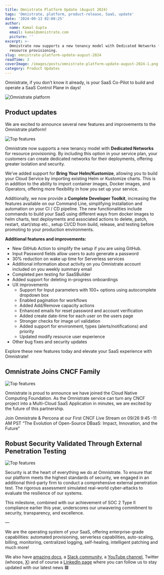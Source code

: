 ```yaml
---
title: Omnistrate Platform Update (August 2024)
tags: 'Omnistrate, platform, product-release, SaaS, update'
date: '2024-09-13 02:00:25'
author:
  name: Kamal Gupta
  email: kamal@omnistrate.com
  picture: ''
excerpt: >-
  Omnistrate now supports a new tenancy model with Dedicated Networks for
  resource provisioning.
slug: omnistrate-platform-update-august-2024
readTime: 3
coverImage: /images/posts/omnistrate-platform-update-august-2024-1.png
category: Product Updates
---
```


Omnistrate, if you don’t know it already, is your SaaS Co-Pilot to build and operate a SaaS Control Plane in days!

![Omnistrate platform][1]


## Product updates

We are excited to announce several new features and improvements to the Omnistrate platform! 

![Top features][2]

Omnistrate now supports a new tenancy model with **Dedicated Networks** for resource provisioning. By including this option in your service plan, your customers can create dedicated networks for their deployments, offering greater isolation and security.

We’ve added support for **Bring Your Helm/Kustomize**, allowing you to build your Cloud Service by importing existing Helm or Kustomize charts. This is in addition to the ability to import container images, Docker images, and Operators, offering more flexibility in how you set up your service.

Additionally, we now provide a **Complete Developer Toolkit**, increasing the features available on our Command Line, simplifying installation and automation on your CI / CD pipeline. The new functionalities include commands to build your SaaS using different ways from docker images to helm charts, test deployments and associated actions to delete, patch, restart, start/stop etc., setup CI/CD from build, release, and testing before promoting to your production environments. 

**Additional features and improvements:**

- New GitHub Action to simplify the setup if you are using GitHub.
- Input Password fields allow users to auto generate a password
- 30% reduction on wake up time for Serverless services
- Additional information about activity on you Omnistrate account included on you weekly summary email
- Completed pen testing for SaaSBuilder
- Added support for deleting in-progress onboardings
- UX improvements
    - Support for Input parameters with 100+  options using autocomplete dropdown box
    - Enabled pagination for workflows 
    - Added Add/Remove capacity actions
    - Enhanced emails for reset password and account verification
    - Added create date-time for each user on the users page
    - Stronger checks for image url validation
    - Added support for environment, types (alerts/notifications) and priority
    - Updated modify resource user experience
- Other bug fixes and security updates

Explore these new features today and elevate your SaaS experience with Omnistrate!


## Omnistrate Joins CNCF Family 

![Top features][3] 

Omnistrate is proud to announce we have joined the Cloud Native Computing Foundation.  As the Omnistrate service can turn any CNCF project into a Multi-Cloud SaaS Application in minutes, we are excited by the future of this partnership.

Join Omnistrate & Percona at our First CNCF Live Stream on 09/26 9:45 -11 AM PST 
“The Evolution of Open-Source DBaaS: Impact, Innovation, and the Future” 


## Robust Security Validated Through External Penetration Testing 

![Top features][4] 

Security is at the heart of everything we do at Omnistrate. To ensure that our platform meets the highest standards of security, we engaged in an additional third-party firm to conduct a comprehensive external penetration test. The rigorous assessment simulated real-world cyber-attacks to evaluate the resilience of our systems.

This milestone, combined with our achievement of SOC 2 Type II compliance earlier this year, underscores our unwavering commitment to security, transparency, and excellence.

— 

We are the operating system of your SaaS, offering enterprise-grade capabilities: automated provisioning, serverless capabilities, auto-scaling, billing, monitoring, centralized logging, self-healing, intelligent patching and much more!

We also have [amazing docs][5], a [Slack community][9], a [YouTube channel][6], Twitter (whoops, [X][8]) and of course a [LinkedIn page][7] where you can follow us to stay updated with our latest news 🟩

  [1]: https://drive.google.com/thumbnail?id=1KHKAuFJ_5g_mKbzSvqCK-cvn3TvSfvR3&sz=w720
  [2]: /images/posts/omnistrate-platform-update-august-2024-1.png
  [4]: /images/posts/omnistrate-platform-update-august-2024-2.jpg
  [3]: /images/posts/omnistrate-platform-update-august-2024-3.png
  [5]: http://docs.omnistrate.com
  [6]: https://www.youtube.com/@omnistrate
  [7]: https://www.linkedin.com/company/omnistrate/
  [8]: https://twitter.com/omnistrate
  [9]: https://join.slack.com/t/cloudnative-u5h1399/shared_invite/zt-1qf3cgi37-lCV1vKJlrBioqGuVjKBtyw
